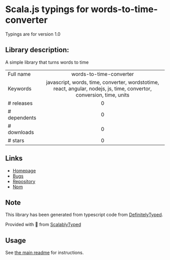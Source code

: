 
# Scala.js typings for words-to-time-converter

Typings are for version 1.0

## Library description:
A simple library that turns words to time

|                    |                 |
| ------------------ | :-------------: |
| Full name          | words-to-time-converter |
| Keywords           | javascript, words, time, converter, wordstotime, react, angular, nodejs, js, time, convertor, conversion, time, units |
| # releases         | 0 |
| # dependents       | 0 |
| # downloads        | 0 |
| # stars            | 0 |

## Links
- [Homepage](https://github.com/Svetloslav15/words-to-time#readme)
- [Bugs](https://github.com/Svetloslav15/words-to-time/issues)
- [Repository](https://github.com/Svetloslav15/words-to-time)
- [Npm](https://www.npmjs.com/package/words-to-time-converter)
    


## Note
This library has been generated from typescript code from [DefinitelyTyped](https://definitelytyped.org).

Provided with :purple_heart: from [ScalablyTyped](https://github.com/oyvindberg/ScalablyTyped)

## Usage
See [the main readme](../../readme.md) for instructions.


